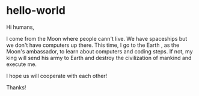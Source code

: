 # hello-world

Hi humans,

I come from the Moon where people cann't live. We have spaceships but we don't have computers up there.
This time, I go to the Earth , as the Moon's ambassador, to learn about computers and coding steps. If not, my king will send his army to Earth and destroy the civilization of mankind and execute me. 

I hope us will cooperate with each other!

Thanks!
